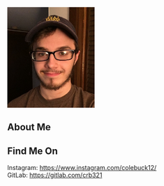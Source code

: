 <img src="profilepic.jpeg" alt="Cole" width="200"/>

## About Me

## Find Me On
Instagram: https://www.instagram.com/colebuck12/ <br/>
GitLab: https://gitlab.com/crb321
